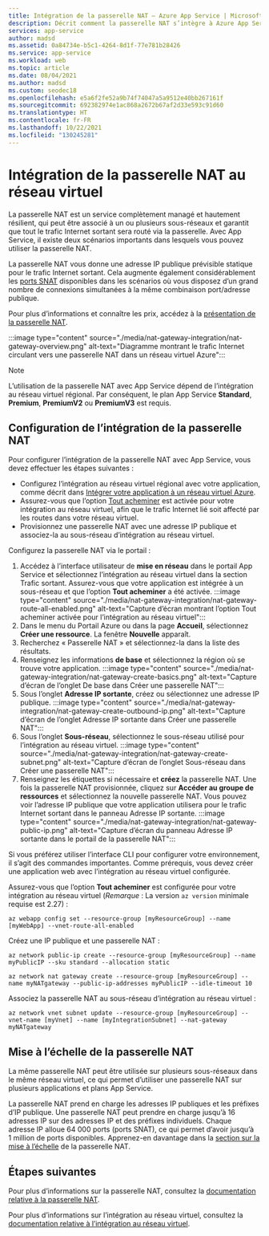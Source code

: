 ```yaml
---
title: Intégration de la passerelle NAT – Azure App Service | Microsoft Docs
description: Décrit comment la passerelle NAT s’intègre à Azure App Service.
services: app-service
author: madsd
ms.assetid: 0a84734e-b5c1-4264-8d1f-77e781b28426
ms.service: app-service
ms.workload: web
ms.topic: article
ms.date: 08/04/2021
ms.author: madsd
ms.custom: seodec18
ms.openlocfilehash: e5a6f2fe52a9b74f74047a5a9512e40bb267161f
ms.sourcegitcommit: 692382974e1ac868a2672b67af2d33e593c91d60
ms.translationtype: HT
ms.contentlocale: fr-FR
ms.lasthandoff: 10/22/2021
ms.locfileid: "130245281"
---
```

# <a name="virtual-network-nat-gateway-integration"></a>Intégration de la passerelle NAT au réseau virtuel

La passerelle NAT est un service complètement managé et hautement résilient, qui peut être associé à un ou plusieurs sous-réseaux et garantit que tout le trafic Internet sortant sera routé via la passerelle. Avec App Service, il existe deux scénarios importants dans lesquels vous pouvez utiliser la passerelle NAT. 

La passerelle NAT vous donne une adresse IP publique prévisible statique pour le trafic Internet sortant. Cela augmente également considérablement les [ports SNAT](../troubleshoot-intermittent-outbound-connection-errors.md) disponibles dans les scénarios où vous disposez d’un grand nombre de connexions simultanées à la même combinaison port/adresse publique.

Pour plus d’informations et connaître les prix, accédez à la [présentation de la passerelle NAT](../../virtual-network/nat-gateway/nat-overview.md).

:::image type="content" source="./media/nat-gateway-integration/nat-gateway-overview.png" alt-text="Diagramme montrant le trafic Internet circulant vers une passerelle NAT dans un réseau virtuel Azure":::

> [!Note] 
> L’utilisation de la passerelle NAT avec App Service dépend de l’intégration au réseau virtuel régional. Par conséquent, le plan App Service **Standard**, **Premium**, **PremiumV2** ou **PremiumV3** est requis.

## <a name="configuring-nat-gateway-integration"></a>Configuration de l’intégration de la passerelle NAT

Pour configurer l’intégration de la passerelle NAT avec App Service, vous devez effectuer les étapes suivantes :

* Configurez l’intégration au réseau virtuel régional avec votre application, comme décrit dans [Intégrer votre application à un réseau virtuel Azure](../overview-vnet-integration.md).
* Assurez-vous que l’option [Tout acheminer](../overview-vnet-integration.md#routes) est activée pour votre intégration au réseau virtuel, afin que le trafic Internet lié soit affecté par les routes dans votre réseau virtuel.
* Provisionnez une passerelle NAT avec une adresse IP publique et associez-la au sous-réseau d’intégration au réseau virtuel.

Configurez la passerelle NAT via le portail :

1. Accédez à l’interface utilisateur de **mise en réseau** dans le portail App Service et sélectionnez l’intégration au réseau virtuel dans la section Trafic sortant. Assurez-vous que votre application est intégrée à un sous-réseau et que l’option **Tout acheminer** a été activée.
:::image type="content" source="./media/nat-gateway-integration/nat-gateway-route-all-enabled.png" alt-text="Capture d’écran montrant l’option Tout acheminer activée pour l’intégration au réseau virtuel":::
1. Dans le menu du Portail Azure ou dans la page **Accueil**, sélectionnez **Créer une ressource**. La fenêtre **Nouvelle** apparaît.
1. Recherchez « Passerelle NAT » et sélectionnez-la dans la liste des résultats.
1. Renseignez les informations **de base** et sélectionnez la région où se trouve votre application.
:::image type="content" source="./media/nat-gateway-integration/nat-gateway-create-basics.png" alt-text="Capture d’écran de l’onglet De base dans Créer une passerelle NAT":::
1. Sous l’onglet **Adresse IP sortante**, créez ou sélectionnez une adresse IP publique.
:::image type="content" source="./media/nat-gateway-integration/nat-gateway-create-outbound-ip.png" alt-text="Capture d’écran de l’onglet Adresse IP sortante dans Créer une passerelle NAT":::
1. Sous l’onglet **Sous-réseau**, sélectionnez le sous-réseau utilisé pour l’intégration au réseau virtuel.
:::image type="content" source="./media/nat-gateway-integration/nat-gateway-create-subnet.png" alt-text="Capture d’écran de l’onglet Sous-réseau dans Créer une passerelle NAT":::
1. Renseignez les étiquettes si nécessaire et **créez** la passerelle NAT. Une fois la passerelle NAT provisionnée, cliquez sur **Accéder au groupe de ressources** et sélectionnez la nouvelle passerelle NAT. Vous pouvez voir l’adresse IP publique que votre application utilisera pour le trafic Internet sortant dans le panneau Adresse IP sortante.
:::image type="content" source="./media/nat-gateway-integration/nat-gateway-public-ip.png" alt-text="Capture d’écran du panneau Adresse IP sortante dans le portail de la passerelle NAT"::: 

Si vous préférez utiliser l’interface CLI pour configurer votre environnement, il s’agit des commandes importantes. Comme prérequis, vous devez créer une application web avec l’intégration au réseau virtuel configurée.

Assurez-vous que l’option **Tout acheminer** est configurée pour votre intégration au réseau virtuel (*Remarque* : La version `az version` minimale requise est 2.27) :

```azurecli-interactive
az webapp config set --resource-group [myResourceGroup] --name [myWebApp] --vnet-route-all-enabled
```

Créez une IP publique et une passerelle NAT :

```azurecli-interactive
az network public-ip create --resource-group [myResourceGroup] --name myPublicIP --sku standard --allocation static

az network nat gateway create --resource-group [myResourceGroup] --name myNATgateway --public-ip-addresses myPublicIP --idle-timeout 10
```

Associez la passerelle NAT au sous-réseau d’intégration au réseau virtuel :

```azurecli-interactive
az network vnet subnet update --resource-group [myResourceGroup] --vnet-name [myVnet] --name [myIntegrationSubnet] --nat-gateway myNATgateway
```

## <a name="scaling-nat-gateway"></a>Mise à l’échelle de la passerelle NAT

La même passerelle NAT peut être utilisée sur plusieurs sous-réseaux dans le même réseau virtuel, ce qui permet d’utiliser une passerelle NAT sur plusieurs applications et plans App Service.

La passerelle NAT prend en charge les adresses IP publiques et les préfixes d’IP publique. Une passerelle NAT peut prendre en charge jusqu’à 16 adresses IP sur des adresses IP et des préfixes individuels. Chaque adresse IP alloue 64 000 ports (ports SNAT), ce qui permet d’avoir jusqu’à 1 million de ports disponibles. Apprenez-en davantage dans la [section sur la mise à l’échelle](../../virtual-network/nat-gateway/nat-gateway-resource.md#scaling) de la passerelle NAT.

## <a name="next-steps"></a>Étapes suivantes
Pour plus d’informations sur la passerelle NAT, consultez la [documentation relative à la passerelle NAT](../../virtual-network/nat-gateway/nat-overview.md).

Pour plus d’informations sur l’intégration au réseau virtuel, consultez la [documentation relative à l’intégration au réseau virtuel](../overview-vnet-integration.md).